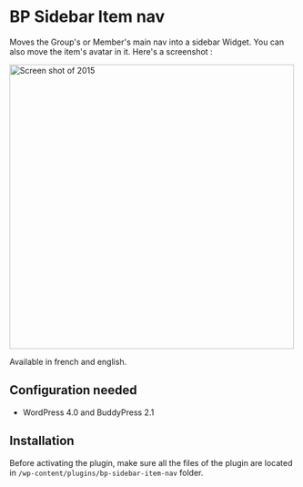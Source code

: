 BP Sidebar Item nav
===================

Moves the Group's or Member's main nav into a sidebar Widget. You can also move the item's avatar in it. Here's a screenshot :

<img src="https://farm6.staticflickr.com/5604/15518709659_d8954545e1.jpg" width="500" width="316" alt="Screen shot of 2015">

Available in french and english.


Configuration needed
--------------------

+ WordPress 4.0 and BuddyPress 2.1

Installation
------------

Before activating the plugin, make sure all the files of the plugin are located in `/wp-content/plugins/bp-sidebar-item-nav` folder.